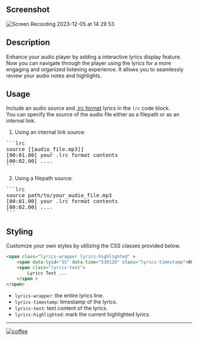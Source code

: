 ## Screenshot

![Screen Recording 2023-12-05 at 14 29 53](https://github.com/eatgrass/obsidian-lyric/assets/2351076/264918e6-ef45-483a-8f7b-98bc1f897f24)

## Description

Enhance your audio player by adding a interactive lyrics display feature.  
Now you can navigate through the player using the lyrics for a more engaging and organized listening experience.
It allows you to seamlessly review your audio notes and highlights.

## Usage

Include an audio source and [.lrc format](<https://en.wikipedia.org/wiki/LRC_(file_format)>) lyrics in the `lrc` code block.  
You can specify the source of the audio file either as a filepath or as an internal link.

1. Using an internal link source:

<pre>
```lrc
source [[audio_file.mp3]]
[00:01.00] your .lrc format contents
[00:02.00] ....
```
</pre>

2. Using a filepath source:

<pre>
```lrc
source path/to/your_audio_file.mp3
[00:01.00] your .lrc format contents
[00:02.00] ....
```
</pre>

## Styling

Customize your own styles by utilizing the CSS classes provided below.
```html
<span class="lyrics-wrapper lyrics-highlighted" >
    <span data-lyid="35" data-time="538120" class="lyrics-timestamp">08:58</span>
    <span class="lyrics-text">
        Lyrics Text ...
    </span >
</span>
```
-  `lyrics-wrapper`: the entire lyrics line.
- `lyrics-timestamp`: timestamp of the lyrics.
- `lyrics-text`: text content of the lyrics.
- `lyrics-highlighted`: mark the current highlighted lyrics.

---

[![coffee](https://img.buymeacoffee.com/button-api/?text=Buy%20me%20a%20coffee&emoji=%E2%98%95&slug=eatgrass&button_colour=FFDD00&font_colour=000000&font_family=Comic&outline_colour=000000&coffee_colour=ffffff)](https://www.buymeacoffee.com/eatgrass)
